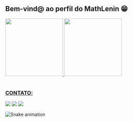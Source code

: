 ## Bem-vind@ ao perfil do MathLenin 😁

 <div>
  <a href="https://github.com/MathLenin">
  <img height="180em" src="https://github-readme-stats.vercel.app/api?username=MathLenin&show_icons=true&theme=tokyonight&include_all_commits=true&count_private=true"/>
  <img height="180em" src="https://github-readme-stats.vercel.app/api/top-langs/?username=MathLenin&layout=compact&langs_count=6&theme=tokyonight"/>
</div>
 
 <br>
 
  ### CONTATO:
 
<div> 
 <a href="https://www.instagram.com/mthlenin/" target="_blank"><img src="https://img.shields.io/badge/-Instagram-%23E4405F?style=for-the-badge&logo=instagram&logoColor=white" target="_blank"></a> 
  <a href = "mailto:matheus.lenin@gmail.com"><img src="https://img.shields.io/badge/-Gmail-%23333?style=for-the-badge&logo=gmail&logoColor=white" target="_blank"></a>
  <a href="https://www.linkedin.com/in/matheus-l%C3%AAnin/" target="_blank"><img src="https://img.shields.io/badge/-LinkedIn-%230077B5?style=for-the-badge&logo=linkedin&logoColor=white" target="_blank"></a> 
 
  ![Snake animation](https://github.com/devemdobro/devemdobro/blob/output/github-contribution-grid-snake.svg)

</div>
